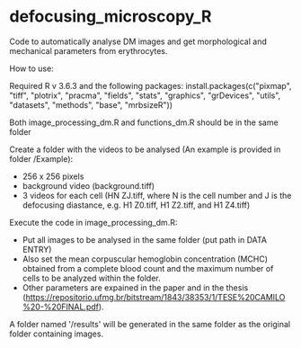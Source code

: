 # defocusing_microscopy_R
Code to automatically analyse DM images and get morphological and mechanical parameters from erythrocytes.

How to use:

Required R v 3.6.3 and the following packages:
install.packages(c("pixmap", "tiff", "plotrix", "pracma", "fields", "stats", "graphics", "grDevices", "utils", "datasets", "methods", "base", "mrbsizeR"))

Both image_processing_dm.R and functions_dm.R should be in the same folder

Create a folder with the videos to be analysed (An example is provided in folder /Example):
- 256 x 256 pixels
- background video (background.tiff)
- 3 videos for each cell (HN ZJ.tiff, where N is the cell number and J is the defocusing diastance, e.g. H1 Z0.tiff, H1 Z2.tiff, and H1 Z4.tiff)

Execute the code in image_processing_dm.R:
- Put all images to be analysed in the same folder (put path in DATA ENTRY)
- Also set the mean corpuscular hemoglobin concentration (MCHC) obtained from a complete blood count and the maximum number of cells to be analyzed within the folder.
- Other parameters are expained in the paper and in the thesis (https://repositorio.ufmg.br/bitstream/1843/38353/1/TESE%20CAMILO%20-%20FINAL.pdf).

A folder named '/results' will be generated in the same folder as the original folder containing images.
